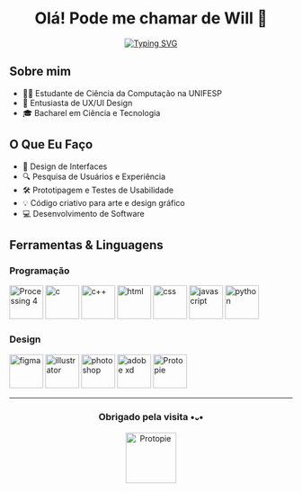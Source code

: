 <p align="center">
    <h1 align="center"><strong>Olá! Pode me chamar de Will 👋</strong></h1>
</p>

<p align="center">
<a href="https://git.io/typing-svg"><img src="https://readme-typing-svg.herokuapp.com?font=Poppins&weight=600&pause=1000&color=4593F8&center=true&vCenter=true&repeat=false&random=false&width=435&lines=Vamos+construir+algo+juntos!%3F" alt="Typing SVG" /></a>
</p>

## Sobre mim

- 👨‍💻 Estudante de Ciência da Computação na UNIFESP  
- 🌟 Entusiasta de UX/UI Design  
- 🎓 Bacharel em Ciência e Tecnologia

## O Que Eu Faço

- 🎨 Design de Interfaces  
- 🔍 Pesquisa de Usuários e Experiência  
- 🛠️ Prototipagem e Testes de Usabilidade
- 💡 Código criativo para arte e design gráfico
- 💻 Desenvolvimento de Software  


## Ferramentas & Linguagens 

### Programação

<a target="_blank" rel="noreferrer"> <img src="https://blogger.googleusercontent.com/img/a/AVvXsEjTL83D-iZseZTeWeyJcOoBqoYvVOqULWE-Es-ph5IvGIBEI36XnwAkfv8fbtuzM9pKDXOkzmSUfLLZZ2X8nZF7Qq7eTGYYYaG1Q8jr0AgT8X8HpbxayIZnQ75sPMYf-d5WOG_aTyaqsjv7AyEd_SLGX5qIlXpnGmGGP93A6tdnydercOyMfibmb0FXrug" alt="Processing 4" width="60" height="60"/> </a> 
<a target="_blank" rel="noreferrer"> <img src="https://blogger.googleusercontent.com/img/a/AVvXsEhJ9G-85JGA7LLJcb-pZ6FPr1FMa1ZJxjR_v2Un7JIik1jR1BemWJMTrgKopU8Bz_B2RbM9VAjnfh62LSnq9WN3Qro9gpsxcVyTC1QsjCt7v7nJdnKue6X7W35uFBY_yFzStHdgn8MOq550U0nJQHMTOeqrIwjvEP4zt0l2L2-4hUxINn1UQ6RNn9skNWA" alt="c" width="60" height="60"/> </a> 
<a target="_blank" rel="noreferrer"> <img src="https://blogger.googleusercontent.com/img/a/AVvXsEgI8z1Fs9fdaZL07d0JVMrMLEmfo5vqKbqQUzNel6YehSl7LvDJVLka1nThc0lI61HQNY2Cazg_008mRih7QmJxxQBnNELI8c8i3Cjh5eFBup0b7_rGWHA2z65pSF6yUmuoxcfNaV5PBvQ9F8ZUF3_H8Ia_41knvuSeHk1AVqpgMd9v8ZkZb_LAkn2n3Co" alt="c++" width="60" height="60"/> </a> 
<a target="_blank" rel="noreferrer"> <img src="https://blogger.googleusercontent.com/img/a/AVvXsEgNCGoUSZmjLRW1ZW-lO--scH2IA2lYuTWnXhgGcoHFSk9TJs8p_bohsr7cBUjxVEL6fo-THCdkveoIU4ijag57yfDnkYPoWBiQXsqD0yhKS_hWQE2flERrpyQozOfbcOH7ajdh2rQE0poi1sBH8xpMeBxl1zBD31PGTxqIvkvt7fpYf8yLPpo7sFOWLxA" alt="html" width="60" height="60"/> </a> 
<a target="_blank" rel="noreferrer"> <img src="https://blogger.googleusercontent.com/img/a/AVvXsEiXN00LibXg-xFcl-o4XWIagb_ljaj74vnPqi9-12DSGm4mg6APaH13unrmS_NjdUxDkp_fqleIctzX3G06jM6u1nmZOwDzRsohdfqagmCFuyHrMK6kWm5DEg2LHgRgkQyr0yJ0QwYaK_t99Wk3P34XbpJ-AJavI-db99zaYW2TcFHVhkJCA8CzvXxjkBc" alt="css" width="60" height="60"/> </a> 
<a target="_blank" rel="noreferrer"> <img src="https://blogger.googleusercontent.com/img/b/R29vZ2xl/AVvXsEjJ3TFr1_6rtSjWamjskeVt9v8qxFw8uU_QmSJohnaUr1hoi6s8jLb7cuPgvd73i4Pul3WTHVNNmQZqc0b-qc8z05pcQBu2SYYi5bED8gGbjoKdDbbUg5AmJRnp8tE3oFKZzZfwfqk2Vqo8xFiBiWCa_wBJRRlri8a4wGi8p8CFDVxX4p3FJfaKlCWByZ4/s320/javascript.png" alt="javascript" width="60" height="60"/> </a> 
<a target="_blank" rel="noreferrer"> <img src="https://blogger.googleusercontent.com/img/a/AVvXsEgaw3YQ84Trh5mnSTGB_uyzt4uZHDGBJG59pXCdnWCBHdS9L2yVJ4dgBNSO_9cokE2updrqpab3vMSX55qYYdbmK-R8SepNXZKV7tANKw6vg5T6Kb3m3wr3W3-CPGrKOD2JsrNZ7C28jMCaVr4VylKBlFA-ljbyk_tOokXvtA_J7V7PYlqB0Lig0afge-c" alt="python" width="60" height="60"/> </a> 

### Design
<a target="_blank" rel="noreferrer"> <img src="https://blogger.googleusercontent.com/img/b/R29vZ2xl/AVvXsEgDEPjdpmxq8S29w7UeKQ1TepG4fbOv8fmgTu5UNe5ERjgetWq2oOXfhJg00Uyckdbg4C8y1wvKLbgSNQrCfy2l8PmcV5NNXpR_Gbza2A8Vhdijl_m41gAp3bqHQKuJ1c3Ey9UdJ7tTzbNEc7Lq4qXC8I4t_tEA6q2O8LRwz99AqZdWJlCstUa1lyugP1k/s320/figma.png" alt="figma" width="60" height="60"/> </a> 
<a target="_blank" rel="noreferrer"> <img src="https://blogger.googleusercontent.com/img/b/R29vZ2xl/AVvXsEgum4gkMXWyWhzHsIp6HioXZqsOzMEhDXbZbzu9iAdikQF4Nqd1Q_rtSfAkVJccptrJmhvH3sDTcX497CSatb9ePfDXdZZMoLlTraai_p-VZJOVZxzcy2YpXXDkubtfg9eW94O-MfJO6skSNbWNjjADvx8hMfErkDpHbU_pA9cKmyR_zXilEj1FCHy9HJc/s320/illustrator.png" alt="illustrator" width="60" height="60"/> </a> 
<a target="_blank" rel="noreferrer"> <img src="https://blogger.googleusercontent.com/img/b/R29vZ2xl/AVvXsEgvJYByKHwcQo4ZB6vEczxO0ygtiXYxsoCUMg5vMhYjrnppcZbrsUVuw-iUvVzD5AXRwu-yeDV_g4MQ_0gfKJWocF_K_lGAAnD4BtIk7MISePgjjsDHtheBMV1S5-XhHZA1wg4itCCHBbQji2nw6OYZxtebJac1KRNhleZqFUOOWN5sReaOIq6fGzgMoU8/s320/photoshop.pngg" alt="photoshop" width="60" height="60"/> </a> 
<a target="_blank" rel="noreferrer"> <img src="https://blogger.googleusercontent.com/img/b/R29vZ2xl/AVvXsEgYS7Q4u097hNGIflQ1YCYcZGGpb_OIZq3CsNdON301-jNMDiQkmLnh7V9ia2yeYvcp2AQ4ygwFzuulGMbp5nlHiP3Z3SDcqTqXRAVRwXx8rXhNM6cmrn_g8P-rXvNHAHH1tB_AUpDddVLKLtyjgFB4Dld7LainM07T9CKO6_0OV6R84Eirg1kuBDtCM4E/s320/xd.png" alt="adobe xd" width="60" height="60"/> </a> 
<a target="_blank" rel="noreferrer"> <img src="https://blogger.googleusercontent.com/img/b/R29vZ2xl/AVvXsEilmgjhXReU-y6pN55XDukG4KjndpdAUrPV5Bj_LjZCConctMlGivWiKme4Bjd6WJmEHH-eTAibY-3mYLvwPjMWQbgSAVvL-egwCyEezOiOi2FddaPUkMuzIAsDRUbjPP1EbVftD59Wli9ek3NDobtF40x7KLMX0niTOwoe7Y43Z7gENhJ3Ou9GalG_9OY/s320/protopie.png" alt="Protopie" width="60" height="60"/> </a> 

--- 

<p align="center">
<h3 align="center">Obrigado pela visita •᎑•</h3>
</p>

<p align="center">
<a target="_blank" rel="noreferrer"> <img src="https://blogger.googleusercontent.com/img/b/R29vZ2xl/AVvXsEhpWoT47fxCRzqCb7VB8sd6FIasyeWlTfryYLTmfbH5aKXYTno7ifNmo44WELbW8inkTYYR3uNKwNFIwCXGHIvBKzszxpnft9SGosqgaqaRnyctwivTr3KBJ6Jumjwz21eeanJvKDdCI3ITBZrUZk0zFwoK6JmncYfYEcEuP9tfijXGTAAcB8kleVdyjto/s1600/cat.gif" alt="Protopie" width="90" height="90"/> </a> 
</p>
